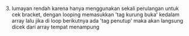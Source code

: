 3. lumayan rendah karena hanya menggunakan sekali perulangan untuk cek bracket, dengan looping memasukkan 'tag kurung buka' kedalam array lalu jika di loop berikutnya ada 'tag penutup' maka akan langsung dicek dari array tempat menampung
